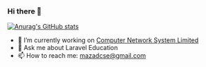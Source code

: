 ### Hi there 👋
[![Anurag's GitHub stats](https://github-readme-stats.vercel.app/api?username=mazadcse)](https://github.com/mazadcse/mazadcse)
<!--
**orhanerday/orhanerday** is a ✨ _special_ ✨ repository because its `README.md` (this file) appears on your GitHub profile.

Here are some ideas to get you started:
-->
- 🔭 I’m currently working on [Computer Network System Limited](https://site.cnsbd.com/)
- 💬 Ask me about Laravel Education
- 📫 How to reach me: mazadcse@gmail.com

<!--You can

<a href="https://www.buymeacoffee.com/mazadcse" target="_blank"><img src="https://www.buymeacoffee.com/assets/img/custom_images/orange_img.png" alt="Buy Me A Coffee" style="height: 41px !important;width: 174px !important;box-shadow: 0px 3px 2px 0px rgba(190, 190, 190, 0.5) !important;-webkit-box-shadow: 0px 3px 2px 0px rgba(190, 190, 190, 0.5) !important;" ></a>-->
